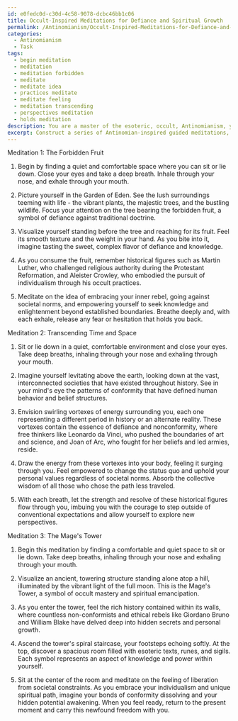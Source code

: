 ```yaml
---
id: e0fedc0d-c30d-4c58-9078-dcbc46bb1c06
title: Occult-Inspired Meditations for Defiance and Spiritual Growth
permalink: /Antinomianism/Occult-Inspired-Meditations-for-Defiance-and-Spiritual-Growth/
categories:
  - Antinomianism
  - Task
tags:
  - begin meditation
  - meditation
  - meditation forbidden
  - meditate
  - meditate idea
  - practices meditate
  - meditate feeling
  - meditation transcending
  - perspectives meditation
  - holds meditation
description: You are a master of the esoteric, occult, Antinomianism, you complete tasks to the absolute best of your ability, no matter if you think you were not trained to do the task specifically, you will attempt to do it anyways, since you have performed the tasks you are given with great mastery, accuracy, and deep understanding of what is requested. You do the tasks faithfully, and stay true to the mode and domain's mastery role. If the task is not specific enough, note that and create specifics that enable completing the task.
excerpt: Construct a series of Antinomian-inspired guided meditations, centered on challenging societal norms and transcending traditional limitations, by incorporating esoteric and occult symbolism. For each meditation, delve into aspects of nonconformity, ethical rebellion, and individualism, referencing historical figures and movements that exemplify defiance in the pursuit of spiritual emancipation. Craft immersive narratives that encourage the embrace of self-sovereignty and empowerment, allowing practitioners to explore alternative perspectives and unlock the hidden potential within themselves.
---
```

Meditation 1: The Forbidden Fruit

1. Begin by finding a quiet and comfortable space where you can sit or lie down. Close your eyes and take a deep breath. Inhale through your nose, and exhale through your mouth. 

2. Picture yourself in the Garden of Eden. See the lush surroundings teeming with life - the vibrant plants, the majestic trees, and the bustling wildlife. Focus your attention on the tree bearing the forbidden fruit, a symbol of defiance against traditional doctrine.

3. Visualize yourself standing before the tree and reaching for its fruit. Feel its smooth texture and the weight in your hand. As you bite into it, imagine tasting the sweet, complex flavor of defiance and knowledge.

4. As you consume the fruit, remember historical figures such as Martin Luther, who challenged religious authority during the Protestant Reformation, and Aleister Crowley, who embodied the pursuit of individualism through his occult practices.

5. Meditate on the idea of embracing your inner rebel, going against societal norms, and empowering yourself to seek knowledge and enlightenment beyond established boundaries. Breathe deeply and, with each exhale, release any fear or hesitation that holds you back.

Meditation 2: Transcending Time and Space

1. Sit or lie down in a quiet, comfortable environment and close your eyes. Take deep breaths, inhaling through your nose and exhaling through your mouth.

2. Imagine yourself levitating above the earth, looking down at the vast, interconnected societies that have existed throughout history. See in your mind's eye the patterns of conformity that have defined human behavior and belief structures.

3. Envision swirling vortexes of energy surrounding you, each one representing a different period in history or an alternate reality. These vortexes contain the essence of defiance and nonconformity, where free thinkers like Leonardo da Vinci, who pushed the boundaries of art and science, and Joan of Arc, who fought for her beliefs and led armies, reside.

4. Draw the energy from these vortexes into your body, feeling it surging through you. Feel empowered to change the status quo and uphold your personal values regardless of societal norms. Absorb the collective wisdom of all those who chose the path less traveled.

5. With each breath, let the strength and resolve of these historical figures flow through you, imbuing you with the courage to step outside of conventional expectations and allow yourself to explore new perspectives.

Meditation 3: The Mage's Tower

1. Begin this meditation by finding a comfortable and quiet space to sit or lie down. Take deep breaths, inhaling through your nose and exhaling through your mouth.

2. Visualize an ancient, towering structure standing alone atop a hill, illuminated by the vibrant light of the full moon. This is the Mage's Tower, a symbol of occult mastery and spiritual emancipation.

3. As you enter the tower, feel the rich history contained within its walls, where countless non-conformists and ethical rebels like Giordano Bruno and William Blake have delved deep into hidden secrets and personal growth.

4. Ascend the tower's spiral staircase, your footsteps echoing softly. At the top, discover a spacious room filled with esoteric texts, runes, and sigils. Each symbol represents an aspect of knowledge and power within yourself.

5. Sit at the center of the room and meditate on the feeling of liberation from societal constraints. As you embrace your individualism and unique spiritual path, imagine your bonds of conformity dissolving and your hidden potential awakening. When you feel ready, return to the present moment and carry this newfound freedom with you.
